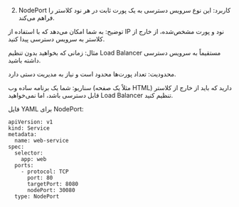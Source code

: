 
2. NodePort
کاربرد: این نوع سرویس دسترسی به یک پورت ثابت در هر نود کلاستر را فراهم می‌کند.

توضیح: به شما امکان می‌دهد که با استفاده از IP نود و پورت مشخص‌شده، از خارج از کلاستر به سرویس دسترسی پیدا کنید.

مثال: زمانی که بخواهید بدون تنظیم Load Balancer مستقیماً به سرویس دسترسی داشته باشید.

محدودیت: تعداد پورت‌ها محدود است و نیاز به مدیریت دستی دارد.

سناریو: شما یک برنامه ساده وب (مثلاً یک صفحه HTML) دارید که باید از خارج از کلاستر قابل دسترسی باشد، اما نمی‌خواهید Load Balancer تنظیم کنید.

فایل YAML برای NodePort:
```
apiVersion: v1
kind: Service
metadata:
  name: web-service
spec:
  selector:
    app: web
  ports:
    - protocol: TCP
      port: 80
      targetPort: 8080
      nodePort: 30080
  type: NodePort

```
